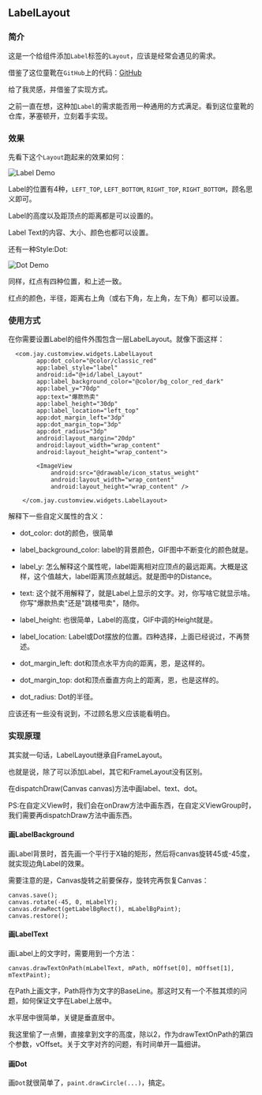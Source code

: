 ## LabelLayout

### 简介

这是一个给组件添加`Label`标签的`Layout`，应该是经常会遇见的需求。

借鉴了这位童靴在`GitHub`上的代码：[GitHub](https://github.com/luxiliu/LabelLayout) 

给了我灵感，并借鉴了实现方式。

之前一直在想，这种加`Label`的需求能否用一种通用的方式满足。看到这位童靴的仓库，茅塞顿开，立刻着手实现。

### 效果

先看下这个`Layout`跑起来的效果如何：


![Label Demo](http://wx4.sinaimg.cn/mw690/e1178d99gy1fbv11ovbkag20dw0oie8f.gif)

Label的位置有4种，`LEFT_TOP`, `LEFT_BOTTOM`, `RIGHT_TOP`, `RIGHT_BOTTOM`，顾名思义即可。

Label的高度以及距顶点的距离都是可以设置的。

Label Text的内容、大小、颜色也都可以设置。

还有一种Style:Dot:

![Dot Demo](http://wx4.sinaimg.cn/mw690/e1178d99ly1fbv1gwxqrij203b0393ya.jpg)

同样，红点有四种位置，和上述一致。

红点的颜色，半径，距离右上角（或右下角，左上角，左下角）都可以设置。

### 使用方式

在你需要设置Label的组件外围包含一层LabelLayout。就像下面这样：

      <com.jay.customview.widgets.LabelLayout
            app:dot_color="@color/classic_red"
            app:label_style="label"
            android:id="@+id/label_Layout"
            app:label_background_color="@color/bg_color_red_dark"
            app:label_y="70dp"
            app:text="爆款热卖"
            app:label_height="30dp"
            app:label_location="left_top"
            app:dot_margin_left="3dp"
            app:dot_margin_top="3dp"
            app:dot_radius="3dp"
            android:layout_margin="20dp"
            android:layout_width="wrap_content"
            android:layout_height="wrap_content">
    
            <ImageView
                android:src="@drawable/icon_status_weight"
                android:layout_width="wrap_content"
                android:layout_height="wrap_content" />
    
        </com.jay.customview.widgets.LabelLayout>

解释下一些自定义属性的含义：

* dot_color: dot的颜色，很简单

* label_background_color: label的背景颜色，GIF图中不断变化的颜色就是。
 
* label_y: 怎么解释这个属性呢，label距离相对应顶点的最远距离。大概是这样，这个值越大，label距离顶点就越远。就是图中的Distance。
 
* text: 这个就不用解释了，就是Label上显示的文字。对，你写啥它就显示啥。你写"爆款热卖"还是"跳楼甩卖"，随你。
 
* label_height: 也很简单，Label的高度，GIF中调的Height就是。
 
* label_location: Label或Dot摆放的位置。四种选择，上面已经说过，不再赘述。

* dot_margin_left: dot和顶点水平方向的距离，恩，是这样的。
 
* dot_margin_top: dot和顶点垂直方向上的距离，恩，也是这样的。
 
* dot_radius: Dot的半径。
 
应该还有一些没有说到，不过顾名思义应该能看明白。


### 实现原理

其实就一句话，LabelLayout继承自FrameLayout。

也就是说，除了可以添加Label，其它和FrameLayout没有区别。

在dispatchDraw(Canvas canvas)方法中画label、text、dot。

PS:在自定义View时，我们会在onDraw方法中画东西，在自定义ViewGroup时，我们需要再dispatchDraw方法中画东西。

#### 画LabelBackground

画Label背景时，首先画一个平行于X轴的矩形，然后将canvas旋转45或-45度，就实现边角Label的效果。

需要注意的是，Canvas旋转之前要保存，旋转完再恢复Canvas：

    canvas.save();
    canvas.rotate(-45, 0, mLabelY);
    canvas.drawRect(getLabelBgRect(), mLabelBgPaint);
    canvas.restore();

#### 画LabelText

画Label上的文字时，需要用到一个方法：

    canvas.drawTextOnPath(mLabelText, mPath, mOffset[0], mOffset[1], mTextPaint);

在Path上画文字，Path将作为文字的BaseLine。那这时又有一个不胜其烦的问题，如何保证文字在Label上居中。

水平居中很简单，关键是垂直居中。

我这里偷了一点懒，直接拿到文字的高度，除以2，作为drawTextOnPath的第四个参数，vOffset。关于文字对齐的问题，有时间单开一篇细讲。

#### 画Dot

画`Dot`就很简单了，`paint.drawCircle(...)`，搞定。
